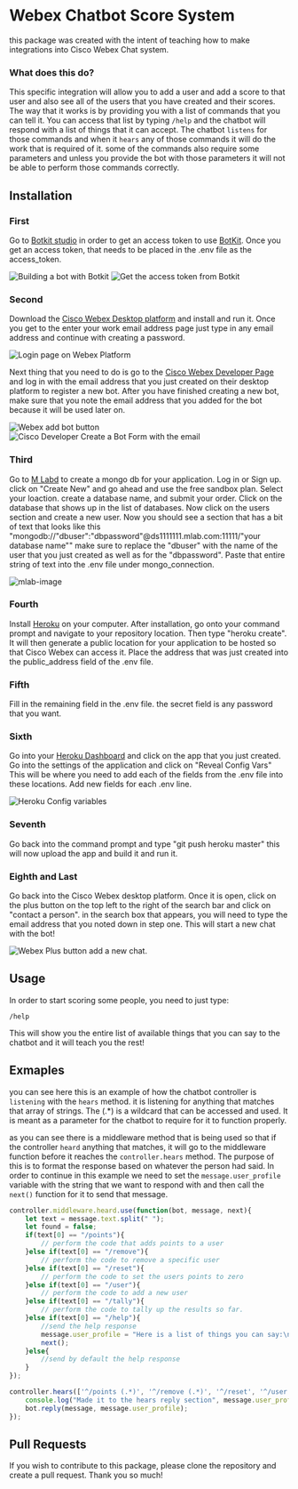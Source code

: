 # Webex Chatbot Score System

this package was created with the intent of teaching how to make integrations into Cisco Webex Chat system. 

### What does this do?
This specific integration will allow you to add a user and add a score to that user and also see all of the users that you have created and their scores. The way that it works is by providing you with a list of commands that you can tell it. You can access that list by typing `/help` and the chatbot will respond with a list of things that it can accept. The chatbot `listens` for those commands and when it `hears` any of those commands it will do the work that is required of it. some of the commands also require some parameters and unless you provide the bot with those parameters it will not be able to perform those commands correctly.

## Installation

### First
Go to [Botkit studio](https://studio.botkit.ai/login) in order to get an access token to use [BotKit](https://botkit.ai/docs/). Once you get an access token, that needs to be placed in the .env file as the access_token.

![Building a bot with Botkit][Build-A-Bot-Botkit]
![Get the access token from Botkit][botkit-access-key]

### Second
Download the [Cisco Webex Desktop platform](https://www.webex.com/downloads.html) and install and run it. Once you get to the enter your work email address page just type in any email address and continue with creating a password.

![Login page on Webex Platform][webex-opening-screen]

Next thing that you need to do is go to the [Cisco Webex Developer Page](https://developer.webex.com/docs/bots) and log in with the email address that you just created on their desktop platform to register a new bot. After you have finished creating a new bot, make sure that you note the email address that you added for the bot because it will be used later on.

![Webex add bot button][Cisco-Developer-Create-Bot]
![Cisco Developer Create a Bot Form with the email][cisco-developer-create-bot-form-with-email]

### Third
Go to [M Labd](https://mlab.com/) to create a mongo db for your application. Log in or Sign up. click on "Create New" and go ahead and use the free sandbox plan. Select your loaction. create a database name, and submit your order. Click on the database that shows up in the list of databases. Now click on the users section and create a new user. Now you should see a section that has a bit of text that looks like this "mongodb://"dbuser":"dbpassword"@ds1111111.mlab.com:11111/"your database name"" make sure to replace the "dbuser" with the name of the user that you just created as well as for the "dbpassword". Paste that entire string of text into the .env file under mongo_connection.

![mlab-image][MLab-image]

### Fourth
Install [Heroku](https://devcenter.heroku.com/articles/heroku-cli) on your computer. After installation, go onto your command prompt and navigate to your repository location. Then type "heroku create". It will then generate a public location for your application to be hosted so that Cisco Webex can access it. Place the address that was just created into the public_address field of the .env file.

### Fifth
Fill in the remaining field in the .env file. the secret field is any password that you want.

### Sixth
Go into your [Heroku Dashboard](https://dashboard.heroku.com/apps) and click on the app that you just created. Go into the settings of the application and click on "Reveal Config Vars" This will be where you need to add each of the fields from the .env file into these locations. Add new fields for each .env line.

![Heroku Config variables][heroku-config]

### Seventh
Go back into the command prompt and type "git push heroku master" this will now upload the app and build it and run it.

### Eighth and Last
Go back into the Cisco Webex desktop platform. Once it is open, click on the plus button on the top left to the right of the search bar and click on "contact a person". in the search box that appears, you will need to type the email address that you noted down in step one. This will start a new chat with the bot!

![Webex Plus button add a new chat.][webex-add-button]

## Usage

In order to start scoring some people, you need to just type:

```/help```

This will show you the entire list of available things that you can say to the chatbot and it will teach you the rest!

## Exmaples

you can see here this is an example of how the chatbot controller is `listening` with the `hears` method. it is listening for anything that matches that array of strings. The (.*) is a wildcard that can be accessed and used. It is meant as a parameter for the chatbot to require for it to function properly.

as you can see there is a middleware method that is being used so that if the controller `heard` anything that matches, it will go to the middleware function before it reaches the `controller.hears` method. The purpose of this is to format the response based on whatever the person had said. In order to continue in this example we need to set the `message.user_profile` variable with the string that we want to respond with and then call the `next()` function for it to send that message.

```javascript
controller.middleware.heard.use(function(bot, message, next){
    let text = message.text.split(" ");
    let found = false;
    if(text[0] == "/points"){
        // perform the code that adds points to a user
    }else if(text[0] == "/remove"){
        // perform the code to remove a specific user
    }else if(text[0] == "/reset"){
        // perform the code to set the users points to zero
    }else if(text[0] == "/user"){
        // perform the code to add a new user
    }else if(text[0] == "/tally"){
        // perform the code to tally up the results so far.
    }else if(text[0] == "/help"){
        //send the help response
        message.user_profile = "Here is a list of things you can say:\n1. /points '# of points' 'Name of person'\n2. /tally\n3. /remove 'users name'\n4. /user 'new users name'\n5. /reset";
        next();
    }else{
        //send by default the help response
    }
});

controller.hears(['^/points (.*)', '^/remove (.*)', '^/reset', '^/user (.*)', '^/tally', '^/help'], 'direct_message,direct_mention', function(bot, message){
    console.log("Made it to the hears reply section", message.user_profile);
    bot.reply(message, message.user_profile);
});
```

## Pull Requests

If you wish to contribute to this package, please clone the repository and create a pull request. Thank you so much!



[botkit-access-key]: https://worthenwebcom.files.wordpress.com/2018/11/botkit-access-key.png
[Build-A-Bot-Botkit]: https://worthenwebcom.files.wordpress.com/2018/11/build-a-bot-botkit.png
[Cisco-Developer-Create-Bot]: https://worthenwebcom.files.wordpress.com/2018/11/cisco-developer-create-bot.png
[cisco-developer-create-bot-form-with-email]: https://worthenwebcom.files.wordpress.com/2018/11/cisco-developer-create-bot-form-with-email.png
[webex-add-button]: https://worthenwebcom.files.wordpress.com/2018/11/webex-add-button.png
[webex-opening-screen]: https://worthenwebcom.files.wordpress.com/2018/11/webex-opening-screen.png
[heroku-config]: https://worthenwebcom.files.wordpress.com/2018/11/heroku-config-vars.png
[MLab-image]: https://worthenwebcom.files.wordpress.com/2018/11/mlab-image.png